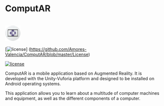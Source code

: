 # ComputAR

# <img src="images/Logotipo ComputAR.png" width="50px" align="center"/>
[![license](http://img.shields.io/badge/license-CC_BY_NC_ND_4.0-brightgreen.svg?style=flat)]
(https://github.com/Amores-Valencia/ComputAR/blob/master/License)

[![license](http://img.shields.io/badge/license-Apache2.0-brightgreen.svg?style=flat)](https://github.com/didi/VirtualAPK/blob/master/LICENSE)

ComputAR is a mobile application based on Augmented Reality. It is developed with the Unity-Vuforia platform and designed to be installed on Android operating systems.

This application allows you to learn about a multitude of computer machines and equipment, as well as the different components of a computer.
